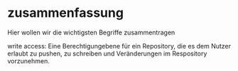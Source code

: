 # zusammenfassung
Hier wollen wir die wichtigsten Begriffe zusammentragen












write access: Eine Berechtigungebene für ein Repository, die es dem Nutzer erlaubt zu pushen, zu schreiben und Veränderungen im Respository vorzunehmen.